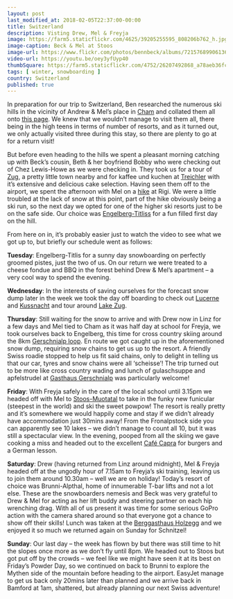 ```yaml
---
layout: post
last_modified_at: 2018-02-05T22:37:00-00:00
title: Switzerland
description: Visting Drew, Mel & Freyja
image: https://farm5.staticflickr.com/4625/39205255595_808206b762_h.jpg
image-caption: Beck & Mel at Stoos
image-url: https://www.flickr.com/photos/bennbeck/albums/72157689906136972
video-url: https://youtu.be/oey3yfUyp40
thumbSquare: https://farm5.staticflickr.com/4752/26207492868_a78aeb36fc_q.jpg
tags: [ winter, snowboarding ]
country: Switzerland
published: true
---
```


In preparation for our trip to Switzerland, Ben researched the numerous ski hills in the vicinity of Andrew & Mel’s place in
[Cham](https://en.wikipedia.org/wiki/Cham,_Switzerland) and collated them all onto 
[this page](http://jauntjournal.co.uk/plans/2018-Switzerland-Plans/2018-01-20-Relatives-in-Switzerland/). 
We knew that we wouldn’t manage to visit them all, there being in the high teens in terms of number of resorts, and as it turned out, 
we only actually visited three during this stay, so there are plenty to go at for a return visit! 

But before even heading to the hills we spent a pleasant morning catching up with Beck’s cousin, Beth & her boyfriend Bobby who were checking 
out of Chez Lewis-Howe as we were checking in. They took us for a tour of [Zug](https://en.wikipedia.org/wiki/Zug), a pretty little town nearby 
and for kaffee und kuchen at [Treichler](http://www.treichler-zuger-kirschtorte.ch/) with it’s extensive and delicious cake selection. 
Having seen them off to the airport, we spent the afternoon with Mel on a [hike](https://www.rigi.ch/Media/Touren/Panoramaweg) at Rigi. 
We were a little troubled at the lack of snow at this point, part of the hike obviously being a ski run, so the next day we opted for one 
of the higher ski resorts just to be on the safe side. Our choice was [Engelberg-Titliss](http://www.engelberg.ch/en/) for a fun filled first 
day on the hill. 

From here on in, it’s probably easier just to watch the video to see what we got up to, but briefly our schedule went as follows:

**Tuesday**: Engelberg-Titlis for a sunny day snowboarding on perfectly groomed pistes, just the two of us. On our return we were treated to a cheese 
fondue and BBQ in the forest behind Drew & Mel’s apartment – a very cool way to spend the evening. 

**Wednesday**: In the interests of saving ourselves for the forecast snow dump later in the week we took the day off boarding to check out 
[Lucerne](https://en.wikipedia.org/wiki/Lucerne) and [Kussnacht](https://en.wikipedia.org/wiki/K%C3%BCssnacht) and tour around 
[Lake Zug](https://en.wikipedia.org/wiki/Lake_Zug).

**Thursday**: Still waiting for the snow to arrive and with Drew now in Linz for a few days and Mel tied to Cham as it was half day at school for Freyja, 
we took ourselves back to Engelberg, this time for cross country skiing around the 8km [Gerschnialp loop](http://www.engelberg.ch/en/winter/cross-country/cross-country-skiing/gerschnialp/). 
En route we got caught up in the aforementioned snow dump, requiring snow chains to get us up to the resort. 
A friendly Swiss roadie stopped to help us fit said chains, only to delight in telling us that our car, tyres and snow chains were all ‘scheisse’! 
The trip turned out to be more like cross country wading and lunch of gulaschsuppe and apfelstrudel at [Gasthaus Gerschnialp](http://www.gasthaus-gerschnialp.ch/) was 
particularly welcome!

**Friday**: With Freyja safely in the care of the local school until 3.15pm we headed off with Mel to [Stoos-Muotatal](https://stoos-muotatal.ch/en/) to take in the 
funky new funicular (steepest in the world) and ski the sweet powpow! The resort is really pretty and it’s somewhere we would happily come and stay if we didn’t 
already have accommodation just 30mins away! From the Fronalpstock side you can apparently see 10 lakes – we didn’t manage to count all 10, but it was still a spectacular view. 
In the evening, pooped from all the skiing we gave cooking a miss and headed out to the excellent [Café Capra](https://www.facebook.com/cafecapra) for burgers and a German lesson.

**Saturday**: Drew (having returned from Linz around midnight), Mel & Freyja headed off at the ungodly hour of 7.15am to Freyja’s ski training, leaving us to join them around 
10.30am – well we are on holiday! Today’s resort of choice was Brunni-Alpthal, home of innumerable T-bar lifts and not a lot else. These are the snowboarders nemesis and 
Beck was very grateful to Drew & Mel for acting as her lift buddy and steering partner on each hip wrenching drag. With all of us present it was time for some serious GoPro 
action with the camera shared around so that everyone got a chance to show off their skills! Lunch was taken at the 
[Berggasthaus Holzegg](http://www.mythenregion.ch/winter/essen/gastronomie/berggasthaus-holzegg/) and we enjoyed it so much we returned again on Sunday for Schnitzel! 

**Sunday**: Our last day – the week has flown by but there was still time to hit the slopes once more as we don’t fly until 8pm. We headed out to Stoos but got put off by 
the crowds – we feel like we might have seen it at its best on Friday’s Powder Day, so we continued on back to Brunni to explore the Mythen side of the mountain before 
heading to the airport. EasyJet manage to get us back only 20mins later than planned and we arrive back in Bamford at 1am, shattered, but already planning our next Swiss adventure! 
